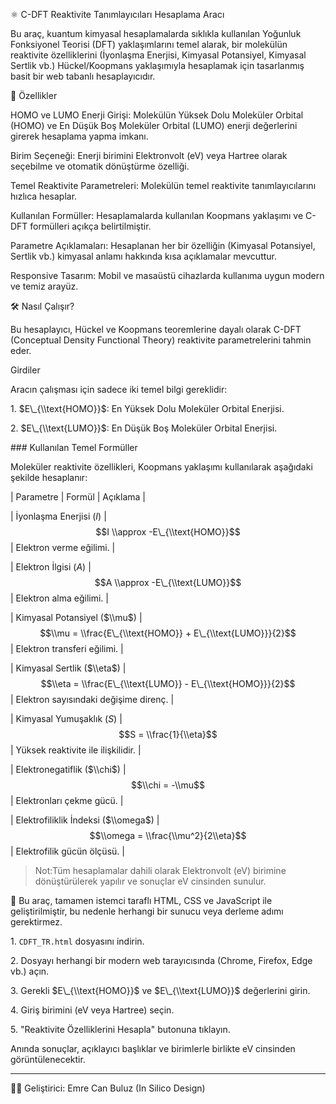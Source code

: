 ⚛️ C-DFT Reaktivite Tanımlayıcıları Hesaplama Aracı



Bu araç, kuantum kimyasal hesaplamalarda sıklıkla kullanılan Yoğunluk Fonksiyonel Teorisi (DFT) yaklaşımlarını temel alarak, bir molekülün reaktivite özelliklerini (İyonlaşma Enerjisi, Kimyasal Potansiyel, Kimyasal Sertlik vb.) Hückel/Koopmans yaklaşımıyla hesaplamak için tasarlanmış basit bir web tabanlı hesaplayıcıdır.



🌟 Özellikler



HOMO ve LUMO Enerji Girişi: Molekülün Yüksek Dolu Moleküler Orbital (HOMO) ve En Düşük Boş Moleküler Orbital (LUMO) enerji değerlerini girerek hesaplama yapma imkanı.

Birim Seçeneği: Enerji birimini Elektronvolt (eV) veya Hartree olarak seçebilme ve otomatik dönüştürme özelliği.

Temel Reaktivite Parametreleri: Molekülün temel reaktivite tanımlayıcılarını hızlıca hesaplar.

Kullanılan Formüller: Hesaplamalarda kullanılan Koopmans yaklaşımı ve C-DFT formülleri açıkça belirtilmiştir.

Parametre Açıklamaları: Hesaplanan her bir özelliğin (Kimyasal Potansiyel, Sertlik vb.) kimyasal anlamı hakkında kısa açıklamalar mevcuttur.

Responsive Tasarım: Mobil ve masaüstü cihazlarda kullanıma uygun modern ve temiz arayüz.



🛠️ Nasıl Çalışır?



Bu hesaplayıcı, Hückel ve Koopmans teoremlerine dayalı olarak C-DFT (Conceptual Density Functional Theory) reaktivite parametrelerini tahmin eder.



Girdiler


Aracın çalışması için sadece iki temel bilgi gereklidir:


1\.  $E\_{\\text{HOMO}}$: En Yüksek Dolu Moleküler Orbital Enerjisi.

2\.  $E\_{\\text{LUMO}}$: En Düşük Boş Moleküler Orbital Enerjisi.



\### Kullanılan Temel Formüller



Moleküler reaktivite özellikleri, Koopmans yaklaşımı kullanılarak aşağıdaki şekilde hesaplanır:



| Parametre | Formül | Açıklama |



| İyonlaşma Enerjisi ($I$) | $$I \\approx -E\_{\\text{HOMO}}$$ | Elektron verme eğilimi. |

| Elektron İlgisi ($A$) | $$A \\approx -E\_{\\text{LUMO}}$$ | Elektron alma eğilimi. |

| Kimyasal Potansiyel ($\\mu$) | $$\\mu = \\frac{E\_{\\text{HOMO}} + E\_{\\text{LUMO}}}{2}$$ | Elektron transferi eğilimi. |

| Kimyasal Sertlik ($\\eta$) | $$\\eta = \\frac{E\_{\\text{LUMO}} - E\_{\\text{HOMO}}}{2}$$ | Elektron sayısındaki değişime direnç. |

| Kimyasal Yumuşaklık ($S$) | $$S = \\frac{1}{\\eta}$$ | Yüksek reaktivite ile ilişkilidir. |

| Elektronegatiflik ($\\chi$) | $$\\chi = -\\mu$$ | Elektronları çekme gücü. |

| Elektrofiliklik İndeksi ($\\omega$) | $$\\omega = \\frac{\\mu^2}{2\\eta}$$ | Elektrofilik gücün ölçüsü. |



> Not:Tüm hesaplamalar dahili olarak Elektronvolt (eV) birimine dönüştürülerek yapılır ve sonuçlar eV cinsinden sunulur.



🚀 Bu araç, tamamen istemci taraflı HTML, CSS ve JavaScript ile geliştirilmiştir, bu nedenle herhangi bir sunucu veya derleme adımı gerektirmez.



1\.  `CDFT_TR.html` dosyasını indirin.

2\.  Dosyayı herhangi bir modern web tarayıcısında (Chrome, Firefox, Edge vb.) açın.

3\.  Gerekli $E\_{\\text{HOMO}}$ ve $E\_{\\text{LUMO}}$ değerlerini girin.

4\.  Giriş birimini (eV veya Hartree) seçin.

5\.  "Reaktivite Özelliklerini Hesapla" butonuna tıklayın.



Anında sonuçlar, açıklayıcı başlıklar ve birimlerle birlikte eV cinsinden görüntülenecektir.



---



👨‍💻 Geliştirici: Emre Can Buluz (In Silico Design)


